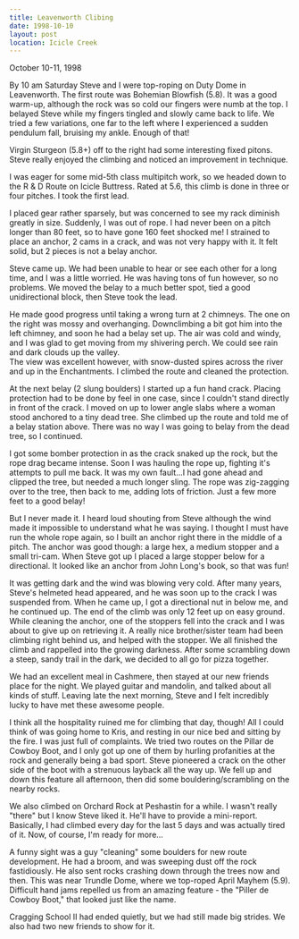 ```yaml
---
title: Leavenworth Clibing
date: 1998-10-10
layout: post
location: Icicle Creek
---
```


October 10-11, 1998

By 10 am Saturday 
Steve and I were top-roping on Duty Dome in Leavenworth.
The first route was Bohemian Blowfish (5.8).  It was a good warm-up, although
the rock was so cold our fingers were numb at the top.  I
belayed Steve while my fingers tingled and slowly came back to
life.  We tried a few variations, one far to the left where I 
experienced a sudden pendulum fall, bruising my ankle.  Enough 
of that!


Virgin Sturgeon (5.8+) off to the right had some interesting
fixed pitons.  Steve really enjoyed the climbing and noticed
an improvement in technique.


I was eager for some mid-5th class multipitch work, so we headed
down to the 
R & D Route on Icicle Buttress.  Rated at 5.6, this climb is
done in three or four pitches.  I took the first lead.


I placed gear rather sparsely, but was concerned to see my rack
diminish greatly in size.  Suddenly, I was out of rope.  I had
never been on a pitch longer than 80 feet, so to have gone 160
feet shocked me!  I strained to place an anchor, 2 cams in a
crack, and was not very happy with it.  It felt solid, but 2
pieces is not a belay anchor.


Steve came up.  We had been unable to hear or see each other
for a long time, and I was a little worried.  He was having tons
of fun however, so no problems.  We moved the belay to a much
better spot, tied a good unidirectional block, then Steve took the lead.


He made good progress until taking a wrong turn at 2 chimneys.
The one on the right was mossy and overhanging.  Downclimbing a
bit got him into the left chimney, and soon he had a belay set up.
The air was cold and windy, and I was glad to get moving from
my shivering perch.  We could see rain and dark clouds up the valley.  
The view was excellent however, with snow-dusted spires
across the river and up in the Enchantments.
I climbed the route and cleaned the protection.


At the next belay (2 slung boulders) I started up a fun hand crack.
Placing protection had to be done by feel in one case, since I couldn't
stand directly in front of the crack.  I moved on up to lower
angle slabs where a woman stood anchored to a tiny dead tree.  She
climbed up the route and told me of a belay station above.  There
was no way I was going to belay from the dead tree, so I continued.


I got some bomber protection in as the crack snaked up the rock, but
the rope drag became intense.  Soon I was hauling the rope up, fighting
it's attempts to pull me back.  It was my own fault...I had gone ahead
and clipped the tree, but needed a much longer sling.  The rope was
zig-zagging over to the tree, then back to me, adding lots of
friction.  Just a few more feet to a good belay!


But I never made it.  I heard loud shouting from Steve although the
wind made it impossible to understand what he was saying.  I thought
I must have run the whole rope again, so I built an anchor right there
in the middle of a pitch.  The anchor was good though:  a large hex,
a medium stopper and a small tri-cam.  When Steve got up I placed
a large stopper below for a directional.  It looked like an anchor
from John Long's book, so that was fun!


It was getting dark and the wind was blowing very cold.  After many
years, Steve's helmeted head appeared, and he was soon up to the crack
I was suspended from.  When he came up, I got a directional nut in
below me, and he continued up.  The end of the climb was only 12 feet up
on easy ground.  While cleaning the anchor, one of the stoppers fell
into the crack and I was about to give up on retrieving it.  A really
nice brother/sister team had been climbing right behind us, and 
helped with the stopper.  We all finished the climb and rappelled
into the growing darkness.  After some scrambling down a steep, sandy
trail in the dark, we decided to all go for pizza together.


We had an excellent meal in Cashmere, then stayed at our new friends place for the
night.  We played guitar and mandolin, and talked about all kinds of
stuff.  Leaving late the next morning, Steve and I felt incredibly
lucky to have met these awesome people.


I think all the hospitality ruined me for climbing that day, though!
All I could think of was going home to Kris, and resting in our nice
bed and sitting by the fire.  I was just full of complaints.  We
tried two routes on the Pillar de Cowboy Boot, and I only got up
one of them by hurling profanities at the rock and generally being
a bad sport.  Steve pioneered a crack on the other side of the boot
with a strenuous layback all the way up.  We fell up and down this
feature all afternoon, then did some bouldering/scrambling on the
nearby rocks.


We also climbed on Orchard Rock at Peshastin for a while.  I wasn't
really "there" but I know Steve liked it.  He'll have to provide a
mini-report.  Basically, I had climbed every day for the last 5 days
and was actually tired of it.  Now, of course, I'm ready for more...


A funny sight was a guy "cleaning" some boulders for new route development.  He
had a broom, and was sweeping dust off the rock fastidiously.  He also sent
rocks crashing down through the trees now and then.  This was near Trundle Dome,
where we top-roped April Mayhem (5.9).  Difficult hand jams repelled us from an
amazing feature - the "Piller de Cowboy Boot," that looked just like the name.

Cragging School II had ended quietly, but we had still made big
strides.  We also had two new friends to show for it.

